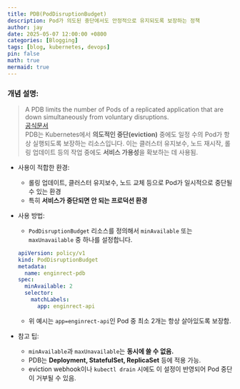 ```yaml
---
title: PDB(PodDisruptionBudget)
description: Pod가 의도된 중단에서도 안정적으로 유지되도록 보장하는 정책
author: jay
date: 2025-05-07 12:00:00 +0800
categories: [Blogging]
tags: [blog, kubernetes, devops]
pin: false
math: true
mermaid: true
---
```


### 개념 설명:
> A PDB limits the number of Pods of a replicated application that are down simultaneously from voluntary disruptions. \
> [공식문서](https://kubernetes.io/docs/concepts/workloads/pods/disruptions/) \
> PDB는 Kubernetes에서 **의도적인 중단(eviction)** 중에도 일정 수의 Pod가 항상 실행되도록 보장하는 리소스입니다. 이는 클러스터 유지보수, 노드 재시작, 롤링 업데이트 등의 작업 중에도 **서비스 가용성**을 확보하는 데 사용됨.

- 사용이 적합한 환경:
  - 롤링 업데이트, 클러스터 유지보수, 노드 교체 등으로 Pod가 일시적으로 중단될 수 있는 환경
  - 특히 **서비스가 중단되면 안 되는 프로덕션 환경**

- 사용 방법:
  - `PodDisruptionBudget` 리소스를 정의해서 `minAvailable` 또는 `maxUnavailable` 중 하나를 설정합니다.


  ```yaml
  apiVersion: policy/v1
  kind: PodDisruptionBudget
  metadata:
    name: enginrect-pdb
  spec:
    minAvailable: 2
    selector:
      matchLabels:
        app: enginrect-api
  ```
  - 위 예시는 `app=enginrect-api`인 Pod 중 최소 2개는 항상 살아있도록 보장함.

- 참고 팁:
  - `minAvailable`과 `maxUnavailable`는 **동시에 쓸 수 없음.**
  - PDB는 **Deployment, StatefulSet, ReplicaSet** 등에 적용 가능.
  - eviction webhook이나 `kubectl drain` 시에도 이 설정이 반영되어 Pod 중단이 거부될 수 있음.
